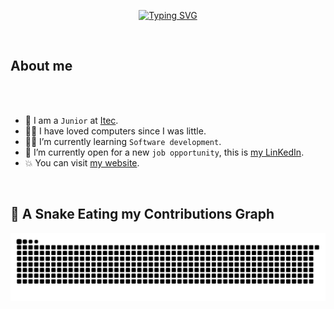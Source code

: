 <p align="center">
  <a href="https://git.io/typing-svg"><img src="https://readme-typing-svg.demolab.com?font=Fira+Code&pause=1000&color=F724DD&width=435&lines=Welcome+to+Milena's+GitHub" alt="Typing SVG" /></a>
</p>

<br>

## About me
<br><br>
- :school: I am a `Junior` at [Itec](https://www.itecriocuarto.org.ar/).
- :technologist: I have loved computers since I was little.
- :student: I’m currently learning `Software development`.
- :thinking: I’m currently open for a new `job opportunity`, this is [my LinKedIn](https://www.linkedin.com/in/milena-sivit/?locale=en_US).
- :boom: You can visit [my website](https://cvmilenasivit.netlify.app/).
<br>

## 🐍 A Snake Eating my Contributions Graph
	
<p align = "center">
	<img src = "https://github.com/7oSkaaa/7oSkaaa/blob/output/github-contribution-grid-snake.svg?" alt = "Snake Game"/>
</p>
